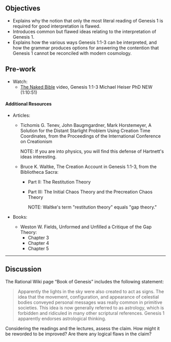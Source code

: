 ---
---

## Objectives

- Explains why the notion that only the most literal reading of Genesis 1 is required for good interpretation is flawed.
- Introduces common but flawed ideas relating to the interpretation of Genesis 1.
- Explains how the various ways Genesis 1:1-3 can be interpreted, and how the grammar produces options for answering the contention that Genesis 1 cannot be reconciled with modern cosmology.

## Pre-work

- Watch:
  - [The Naked Bible] video, Genesis 1:1-3 Michael Heiser PhD NEW (1:10:51)

#### Additional Resources

- Articles:
  - Tichomis G. Tenev, John Baugmgardner, Mark Horstemeyer, A Solution for the Distant Starlight Problem Using Creation Time Coordinates, from the Proceedings of the International Conference on Creationism

    NOTE: If you are into physics, you will find this defense of Hartnett's ideas interesting.

  - Bruce K. Waltke, The Creation Account in Genesis 1:1-3, from the Bibliotheca Sacra:
    - Part II: The Restitution Theory
    - Part III: The Initial Chaos Theory and the Precreation Chaos Theory

      NOTE: Waltke's term "restitution theory" equals "gap theory."

- Books:
  - Weston W. Fields, Unformed and Unfilled a Critique of the Gap Theory:
    - Chapter 3
    - Chapter 4
    - Chapter 5

----

## Discussion

The Rational Wiki page “Book of Genesis” includes the following statement:

> Apparently the lights in the sky were also created to act as signs. The idea that the movement, configuration, and appearance of celestial bodies conveyed personal messages was really common in primitive societies. This idea is now generally referred to as astrology, which is forbidden and ridiculed in many other scriptural references. Genesis 1 apparently endorses astrological thinking.

Considering the readings and the lectures, assess the claim. How might it be reworded to be improved? Are there any logical flaws in the claim?

[The Naked Bible]: https://www.youtube.com/watch?v=diEzuGvDjU0&ab_channel=NakedBible
